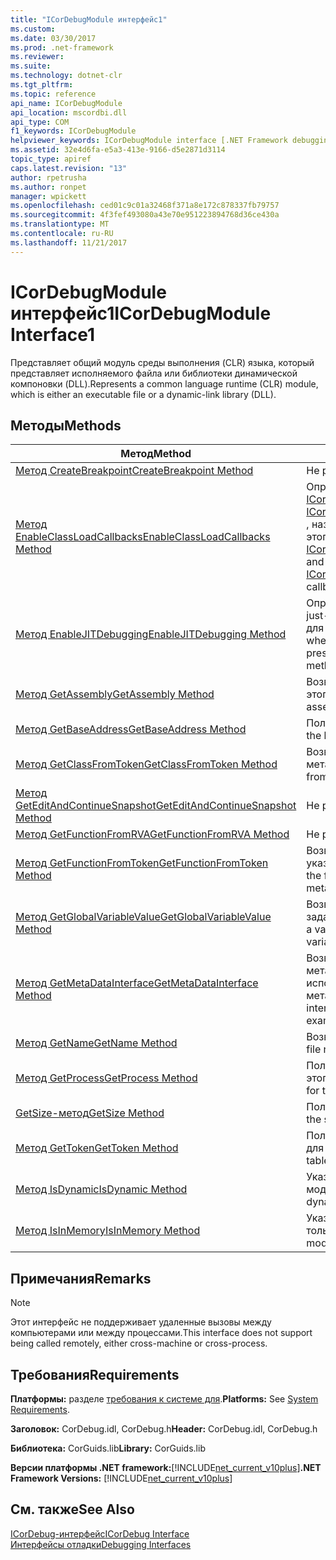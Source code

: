 ```yaml
---
title: "ICorDebugModule интерфейс1"
ms.custom: 
ms.date: 03/30/2017
ms.prod: .net-framework
ms.reviewer: 
ms.suite: 
ms.technology: dotnet-clr
ms.tgt_pltfrm: 
ms.topic: reference
api_name: ICorDebugModule
api_location: mscordbi.dll
api_type: COM
f1_keywords: ICorDebugModule
helpviewer_keywords: ICorDebugModule interface [.NET Framework debugging]
ms.assetid: 32e4d6fa-e5a3-413e-9166-d5e2871d3114
topic_type: apiref
caps.latest.revision: "13"
author: rpetrusha
ms.author: ronpet
manager: wpickett
ms.openlocfilehash: ced01c9c01a32468f371a8e172c878337fb79757
ms.sourcegitcommit: 4f3fef493080a43e70e951223894768d36ce430a
ms.translationtype: MT
ms.contentlocale: ru-RU
ms.lasthandoff: 11/21/2017
---
```

# <a name="icordebugmodule-interface1"></a><span data-ttu-id="a0c3c-102">ICorDebugModule интерфейс1</span><span class="sxs-lookup"><span data-stu-id="a0c3c-102">ICorDebugModule Interface1</span></span>
<span data-ttu-id="a0c3c-103">Представляет общий модуль среды выполнения (CLR) языка, который представляет исполняемого файла или библиотеки динамической компоновки (DLL).</span><span class="sxs-lookup"><span data-stu-id="a0c3c-103">Represents a common language runtime (CLR) module, which is either an executable file or a dynamic-link library (DLL).</span></span>  
  
## <a name="methods"></a><span data-ttu-id="a0c3c-104">Методы</span><span class="sxs-lookup"><span data-stu-id="a0c3c-104">Methods</span></span>  
  
|<span data-ttu-id="a0c3c-105">Метод</span><span class="sxs-lookup"><span data-stu-id="a0c3c-105">Method</span></span>|<span data-ttu-id="a0c3c-106">Описание</span><span class="sxs-lookup"><span data-stu-id="a0c3c-106">Description</span></span>|  
|------------|-----------------|  
|[<span data-ttu-id="a0c3c-107">Метод CreateBreakpoint</span><span class="sxs-lookup"><span data-stu-id="a0c3c-107">CreateBreakpoint Method</span></span>](../../../../docs/framework/unmanaged-api/debugging/icordebugmodule-createbreakpoint-method.md)|<span data-ttu-id="a0c3c-108">Не реализовано.</span><span class="sxs-lookup"><span data-stu-id="a0c3c-108">Not implemented.</span></span>|  
|[<span data-ttu-id="a0c3c-109">Метод EnableClassLoadCallbacks</span><span class="sxs-lookup"><span data-stu-id="a0c3c-109">EnableClassLoadCallbacks Method</span></span>](../../../../docs/framework/unmanaged-api/debugging/icordebugmodule-enableclassloadcallbacks-method.md)|<span data-ttu-id="a0c3c-110">Определяет, является ли [ICorDebugManagedCallback::LoadClass](../../../../docs/framework/unmanaged-api/debugging/icordebugmanagedcallback-loadclass-method.md) и [ICorDebugManagedCallback::UnloadClass](../../../../docs/framework/unmanaged-api/debugging/icordebugmanagedcallback-unloadclass-method.md) , называются обратные вызовы для этого модуля.</span><span class="sxs-lookup"><span data-stu-id="a0c3c-110">Determines whether the [ICorDebugManagedCallback::LoadClass](../../../../docs/framework/unmanaged-api/debugging/icordebugmanagedcallback-loadclass-method.md) and [ICorDebugManagedCallback::UnloadClass](../../../../docs/framework/unmanaged-api/debugging/icordebugmanagedcallback-unloadclass-method.md) callbacks are called for this module.</span></span>|  
|[<span data-ttu-id="a0c3c-111">Метод EnableJITDebugging</span><span class="sxs-lookup"><span data-stu-id="a0c3c-111">EnableJITDebugging Method</span></span>](../../../../docs/framework/unmanaged-api/debugging/icordebugmodule-enablejitdebugging-method.md)|<span data-ttu-id="a0c3c-112">Определяет, сохраняет ли компилятор just-in-time (JIT), сведения об отладке для методов в этом модуле.</span><span class="sxs-lookup"><span data-stu-id="a0c3c-112">Determines whether the just-in-time (JIT) compiler preserves debugging information for methods within this module.</span></span>|  
|[<span data-ttu-id="a0c3c-113">Метод GetAssembly</span><span class="sxs-lookup"><span data-stu-id="a0c3c-113">GetAssembly Method</span></span>](../../../../docs/framework/unmanaged-api/debugging/icordebugmodule-getassembly-method.md)|<span data-ttu-id="a0c3c-114">Возвращает содержащей сборки для этого модуля.</span><span class="sxs-lookup"><span data-stu-id="a0c3c-114">Gets the containing assembly for this module.</span></span>|  
|[<span data-ttu-id="a0c3c-115">Метод GetBaseAddress</span><span class="sxs-lookup"><span data-stu-id="a0c3c-115">GetBaseAddress Method</span></span>](../../../../docs/framework/unmanaged-api/debugging/icordebugmodule-getbaseaddress-method.md)|<span data-ttu-id="a0c3c-116">Получает базовый адрес модуля.</span><span class="sxs-lookup"><span data-stu-id="a0c3c-116">Gets the base address of the module.</span></span>|  
|[<span data-ttu-id="a0c3c-117">Метод GetClassFromToken</span><span class="sxs-lookup"><span data-stu-id="a0c3c-117">GetClassFromToken Method</span></span>](../../../../docs/framework/unmanaged-api/debugging/icordebugmodule-getclassfromtoken-method.md)|<span data-ttu-id="a0c3c-118">Возвращает ICorDebugClass из метаданных.</span><span class="sxs-lookup"><span data-stu-id="a0c3c-118">Gets the ICorDebugClass from the metadata.</span></span>|  
|[<span data-ttu-id="a0c3c-119">Метод GetEditAndContinueSnapshot</span><span class="sxs-lookup"><span data-stu-id="a0c3c-119">GetEditAndContinueSnapshot Method</span></span>](../../../../docs/framework/unmanaged-api/debugging/icordebugmodule-geteditandcontinuesnapshot-method.md)|<span data-ttu-id="a0c3c-120">Не рекомендуется.</span><span class="sxs-lookup"><span data-stu-id="a0c3c-120">Deprecated.</span></span>|  
|[<span data-ttu-id="a0c3c-121">Метод GetFunctionFromRVA</span><span class="sxs-lookup"><span data-stu-id="a0c3c-121">GetFunctionFromRVA Method</span></span>](../../../../docs/framework/unmanaged-api/debugging/icordebugmodule-getfunctionfromrva-method.md)|<span data-ttu-id="a0c3c-122">Не реализовано.</span><span class="sxs-lookup"><span data-stu-id="a0c3c-122">Not implemented.</span></span>|  
|[<span data-ttu-id="a0c3c-123">Метод GetFunctionFromToken</span><span class="sxs-lookup"><span data-stu-id="a0c3c-123">GetFunctionFromToken Method</span></span>](../../../../docs/framework/unmanaged-api/debugging/icordebugmodule-getfunctionfromtoken-method.md)|<span data-ttu-id="a0c3c-124">Возвращает функцию, которая указывается токеном метаданных.</span><span class="sxs-lookup"><span data-stu-id="a0c3c-124">Gets the function that is specified by the metadata token.</span></span>|  
|[<span data-ttu-id="a0c3c-125">Метод GetGlobalVariableValue</span><span class="sxs-lookup"><span data-stu-id="a0c3c-125">GetGlobalVariableValue Method</span></span>](../../../../docs/framework/unmanaged-api/debugging/icordebugmodule-getglobalvariablevalue-method.md)|<span data-ttu-id="a0c3c-126">Возвращает объект значения для заданной глобальной переменной.</span><span class="sxs-lookup"><span data-stu-id="a0c3c-126">Gets a value object for the specified global variable.</span></span>|  
|[<span data-ttu-id="a0c3c-127">Метод GetMetaDataInterface</span><span class="sxs-lookup"><span data-stu-id="a0c3c-127">GetMetaDataInterface Method</span></span>](../../../../docs/framework/unmanaged-api/debugging/icordebugmodule-getmetadatainterface-method.md)|<span data-ttu-id="a0c3c-128">Возвращает указатель на интерфейс метаданных, который может использоваться для просмотра метаданных для модуля.</span><span class="sxs-lookup"><span data-stu-id="a0c3c-128">Gets a metadata interface pointer that can be used to examine the metadata for the module.</span></span>|  
|[<span data-ttu-id="a0c3c-129">Метод GetName</span><span class="sxs-lookup"><span data-stu-id="a0c3c-129">GetName Method</span></span>](../../../../docs/framework/unmanaged-api/debugging/icordebugmodule-getname-method.md)|<span data-ttu-id="a0c3c-130">Возвращает имя файла модуля.</span><span class="sxs-lookup"><span data-stu-id="a0c3c-130">Gets the file name of the module.</span></span>|  
|[<span data-ttu-id="a0c3c-131">Метод GetProcess</span><span class="sxs-lookup"><span data-stu-id="a0c3c-131">GetProcess Method</span></span>](../../../../docs/framework/unmanaged-api/debugging/icordebugmodule-getprocess-method.md)|<span data-ttu-id="a0c3c-132">Получает процесс, содержащий для этого модуля.</span><span class="sxs-lookup"><span data-stu-id="a0c3c-132">Gets the containing process for this module.</span></span>|  
|[<span data-ttu-id="a0c3c-133">GetSize-метод</span><span class="sxs-lookup"><span data-stu-id="a0c3c-133">GetSize Method</span></span>](../../../../docs/framework/unmanaged-api/debugging/icordebugmodule-getsize-method.md)|<span data-ttu-id="a0c3c-134">Получает размер модуля в байтах.</span><span class="sxs-lookup"><span data-stu-id="a0c3c-134">Gets the size of the module in bytes.</span></span>|  
|[<span data-ttu-id="a0c3c-135">Метод GetToken</span><span class="sxs-lookup"><span data-stu-id="a0c3c-135">GetToken Method</span></span>](../../../../docs/framework/unmanaged-api/debugging/icordebugmodule-gettoken-method.md)|<span data-ttu-id="a0c3c-136">Получает маркер для записи таблицы для этого модуля.</span><span class="sxs-lookup"><span data-stu-id="a0c3c-136">Gets the token for the table entry for this module.</span></span>|  
|[<span data-ttu-id="a0c3c-137">Метод IsDynamic</span><span class="sxs-lookup"><span data-stu-id="a0c3c-137">IsDynamic Method</span></span>](../../../../docs/framework/unmanaged-api/debugging/icordebugmodule-isdynamic-method.md)|<span data-ttu-id="a0c3c-138">Указывает, является ли динамический модуль.</span><span class="sxs-lookup"><span data-stu-id="a0c3c-138">Indicates whether the module is dynamic.</span></span>|  
|[<span data-ttu-id="a0c3c-139">Метод IsInMemory</span><span class="sxs-lookup"><span data-stu-id="a0c3c-139">IsInMemory Method</span></span>](../../../../docs/framework/unmanaged-api/debugging/icordebugmodule-isinmemory-method.md)|<span data-ttu-id="a0c3c-140">Указывает, существует ли этот модуль только в памяти.</span><span class="sxs-lookup"><span data-stu-id="a0c3c-140">Indicates whether this module exists only in memory.</span></span>|  
  
## <a name="remarks"></a><span data-ttu-id="a0c3c-141">Примечания</span><span class="sxs-lookup"><span data-stu-id="a0c3c-141">Remarks</span></span>  
  
> [!NOTE]
>  <span data-ttu-id="a0c3c-142">Этот интерфейс не поддерживает удаленные вызовы между компьютерами или между процессами.</span><span class="sxs-lookup"><span data-stu-id="a0c3c-142">This interface does not support being called remotely, either cross-machine or cross-process.</span></span>  
  
## <a name="requirements"></a><span data-ttu-id="a0c3c-143">Требования</span><span class="sxs-lookup"><span data-stu-id="a0c3c-143">Requirements</span></span>  
 <span data-ttu-id="a0c3c-144">**Платформы:** разделе [требования к системе для](../../../../docs/framework/get-started/system-requirements.md).</span><span class="sxs-lookup"><span data-stu-id="a0c3c-144">**Platforms:** See [System Requirements](../../../../docs/framework/get-started/system-requirements.md).</span></span>  
  
 <span data-ttu-id="a0c3c-145">**Заголовок:** CorDebug.idl, CorDebug.h</span><span class="sxs-lookup"><span data-stu-id="a0c3c-145">**Header:** CorDebug.idl, CorDebug.h</span></span>  
  
 <span data-ttu-id="a0c3c-146">**Библиотека:** CorGuids.lib</span><span class="sxs-lookup"><span data-stu-id="a0c3c-146">**Library:** CorGuids.lib</span></span>  
  
 <span data-ttu-id="a0c3c-147">**Версии платформы .NET framework:**[!INCLUDE[net_current_v10plus](../../../../includes/net-current-v10plus-md.md)]</span><span class="sxs-lookup"><span data-stu-id="a0c3c-147">**.NET Framework Versions:** [!INCLUDE[net_current_v10plus](../../../../includes/net-current-v10plus-md.md)]</span></span>  
  
## <a name="see-also"></a><span data-ttu-id="a0c3c-148">См. также</span><span class="sxs-lookup"><span data-stu-id="a0c3c-148">See Also</span></span>  
 [<span data-ttu-id="a0c3c-149">ICorDebug-интерфейс</span><span class="sxs-lookup"><span data-stu-id="a0c3c-149">ICorDebug Interface</span></span>](../../../../docs/framework/unmanaged-api/debugging/icordebug-interface.md)  
 [<span data-ttu-id="a0c3c-150">Интерфейсы отладки</span><span class="sxs-lookup"><span data-stu-id="a0c3c-150">Debugging Interfaces</span></span>](../../../../docs/framework/unmanaged-api/debugging/debugging-interfaces.md)
